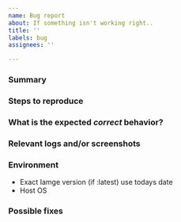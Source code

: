 ```yaml
---
name: Bug report
about: If something isn't working right..
title: ''
labels: bug
assignees: ''

---
```


### Summary

<!-- Summarize the bug encountered -->


### Steps to reproduce

<!-- Describe how one can reproduce the issue - this is very important. Please use an ordered list. -->


### What is the expected *correct* behavior?

<!-- Describe what should be seen instead. -->


### Relevant logs and/or screenshots

<!-- Paste any relevant logs - please use code blocks (```) to format console output, logs, and code as it's tough to read otherwise. -->

### Environment
<!--Your Configuration (please complete the following information): -->

- Exact Iamge version (if :latest) use todays date
- Host OS
<!-- Include anything additional -->
    

### Possible fixes

<!-- If you can, provide details to the root cause that might be responsible for the problem. -->
